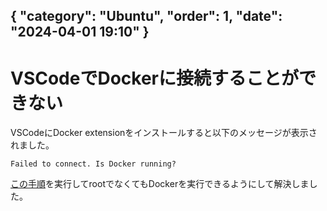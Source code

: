 { "category": "Ubuntu",  "order": 1, "date": "2024-04-01 19:10" }
---
# VSCodeでDockerに接続することができない

VSCodeにDocker extensionをインストールすると以下のメッセージが表示されました。

```
Failed to connect. Is Docker running?
```

[この手順](https://docs.docker.com/engine/install/linux-postinstall/)を実行してrootでなくてもDockerを実行できるようにして解決しました。